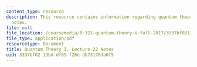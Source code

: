 ```yaml
---
content_type: resource
description: This resource contains information regarding quantum theory I, lecture
  notes.
file: null
file_location: /coursemedia/8-321-quantum-theory-i-fall-2017/3337bf0213bddf89f26edb73178da0f5_MIT8_321F17_lec22.pdf
file_type: application/pdf
resourcetype: Document
title: Quantum Theory I, Lecture 22 Notes
uid: 3337bf02-13bd-df89-f26e-db73178da0f5
---
```

